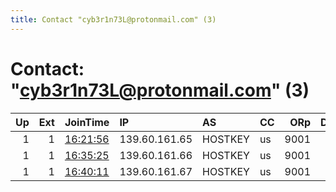 ```yaml
---
title: Contact "cyb3r1n73L@protonmail.com" (3)
---
```


# Contact: "cyb3r1n73L@protonmail.com" (3)

|   Up |   Ext | JoinTime                                                                                            | IP            | AS      | CC   |   ORp |   Dirp | OS    | Version   | Nickname   |   eFamMembers |
|-----:|------:|:----------------------------------------------------------------------------------------------------|:--------------|:--------|:-----|------:|-------:|:------|:----------|:-----------|--------------:|
|    1 |     1 | [16:21:56](https://metrics.torproject.org/rs.html#details/623EBA3F697C1984543C3D5E34FF74C9176C090F) | 139.60.161.65 | HOSTKEY | us   |  9001 |     80 | Linux | 0.3.4.9   | judicial   |             1 |
|    1 |     1 | [16:35:25](https://metrics.torproject.org/rs.html#details/9B6BD32D591A4F22ECE6A820BDCFDA322713ACF8) | 139.60.161.66 | HOSTKEY | us   |  9001 |     80 | Linux | 0.3.4.9   | torch      |             1 |
|    1 |     1 | [16:40:11](https://metrics.torproject.org/rs.html#details/CCFE8C03C14C669EF893166488F65FFDC749962B) | 139.60.161.67 | HOSTKEY | us   |  9001 |     80 | Linux | 0.3.4.9   | weapon     |             1 |
